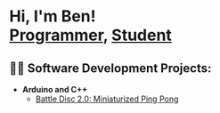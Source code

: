 <h1>Hi, I'm Ben! <br/><a href="https://github.com/benjaminsoo">Programmer</a>, <a href="https://www.linkedin.com/in/benjamin-soo/">Student</a>

<h2>👨‍💻 Software Development Projects:</h2>

- <b>Arduino and C++</b>
  - [Battle Disc 2.0: Miniaturized Ping Pong](https://github.com/joshmadakor1/Algorithms-Practice)
